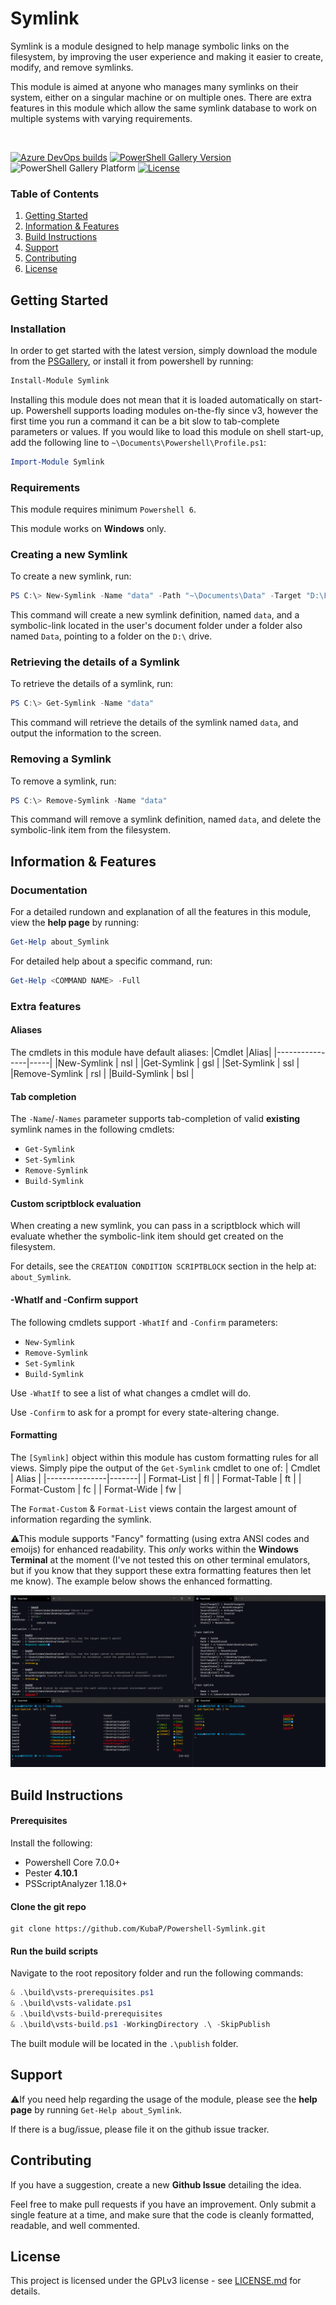 # Symlink
Symlink is a module designed to help manage symbolic links on the filesystem, by improving the user experience and making it easier to create, modify, and remove symlinks.

This module is aimed at anyone who manages many symlinks on their system, either on a singular machine or on multiple ones. There are extra features in this module which allow the same symlink database to work on multiple systems with varying requirements.

<br>

[![Azure DevOps builds](https://img.shields.io/azure-devops/build/kubap999/5cdef75c-a7db-45a8-883a-be12879edc97/13?label=latest&logo=azure-pipelines)](https://dev.azure.com/KubaP999/Symlink/_build?definitionId=13)
[![PowerShell Gallery Version](https://img.shields.io/powershellgallery/v/symlink?include_prereleases&logo=powershell&logoColor=white)](https://www.powershellgallery.com/packages/Symlink)
![PowerShell Gallery Platform](https://img.shields.io/powershellgallery/p/symlink?logo=windows&logoColor=white)
[![License](https://img.shields.io/badge/license-GPLv3-blue)](./LICENSE)

### Table of Contents
1. [Getting Started](#getting-started)
2. [Information & Features](#information--features)
3. [Build Instructions](#build-instructions)
4. [Support](#support)
5. [Contributing](#contributing)
6. [License](#license)

## Getting Started
### Installation
In order to get started with the latest version, simply download the module from the [PSGallery](https://www.powershellgallery.com/packages/Symlink), or install it from powershell by running:
```powershell
Install-Module Symlink
```
Installing this module does not mean that it is loaded automatically on start-up. Powershell supports loading modules on-the-fly since v3, however the first time you run a command it can be a bit slow to tab-complete parameters or values. If you would like to load this module on shell start-up, add the following line to `~\Documents\Powershell\Profile.ps1`:
```powershell
Import-Module Symlink
```

### Requirements
This module requires minimum `Powershell 6`.

This module works on **Windows** only.

### Creating a new Symlink
To create a new symlink, run:
```powershell
PS C:\> New-Symlink -Name "data" -Path "~\Documents\Data" -Target "D:\Files"
```
This command will create a new symlink definition, named `data`, and a
symbolic-link located in the user's document folder under a folder also
named `Data`, pointing to a folder on the `D:\` drive.

### Retrieving the details of a Symlink
To retrieve the details of a symlink, run:
```powershell
PS C:\> Get-Symlink -Name "data"
```
This command will retrieve the details of the symlink named `data`, and
output the information to the screen.

### Removing a Symlink
To remove a symlink, run:
```powershell
PS C:\> Remove-Symlink -Name "data"
```
This command will remove a symlink definition, named `data`, and delete the
symbolic-link item from the filesystem.

## Information & Features
### Documentation
For a detailed rundown and explanation of all the features in this module, view the **help page** by running:
```powershell
Get-Help about_Symlink
```
For detailed help about a specific command, run:
```powershell
Get-Help <COMMAND NAME> -Full
```

### Extra features
#### Aliases
The cmdlets in this module have default aliases:
|Cmdlet 	     |Alias|
|----------------|-----|
|New-Symlink     | nsl |
|Get-Symlink     | gsl |
|Set-Symlink     | ssl |
|Remove-Symlink  | rsl |
|Build-Symlink   | bsl |

#### Tab completion
The `-Name`/`-Names` parameter supports tab-completion of valid **existing** symlink names in the following cmdlets:
- `Get-Symlink`
- `Set-Symlink`
- `Remove-Symlink`
- `Build-Symlink`

#### Custom scriptblock evaluation
When creating a new symlink, you can pass in a scriptblock which will evaluate whether the symbolic-link item should get created on the filesystem.

For details, see the `CREATION CONDITION SCRIPTBLOCK` section in the help at: `about_Symlink`.

#### -WhatIf and -Confirm support
The following cmdlets support `-WhatIf` and `-Confirm` parameters:
- `New-Symlink`
- `Remove-Symlink`
- `Set-Symlink`
- `Build-Symlink`

Use `-WhatIf` to see a list of what changes a cmdlet will do.

Use `-Confirm` to ask for a prompt for every state-altering change.

#### Formatting
The `[Symlink]` object within this module has custom formatting rules for all views. Simply pipe the output of the `Get-Symlink` cmdlet to one of:
| Cmdlet        | Alias |
|---------------|-------|
| Format-List   |  fl   |
| Format-Table  |  ft   |
| Format-Custom |  fc   |
| Format-Wide   |  fw   |

The `Format-Custom` & `Format-List` views contain the largest amount of information regarding the symlink.

⚠This module supports "Fancy" formatting (using extra ANSI codes and emoijs) for enhanced readability. This *only* works within the **Windows Terminal** at the moment (I've not tested this on other terminal emulators, but if you know that they support these extra formatting features then let me know). The example below shows the enhanced formatting.

![Example](./example.png)

## Build Instructions
#### Prerequisites
Install the following:
- Powershell Core 7.0.0+
- Pester **4.10.1**
- PSScriptAnalyzer 1.18.0+

#### Clone the git repo
```
git clone https://github.com/KubaP/Powershell-Symlink.git
```

#### Run the build scripts
Navigate to the root repository folder and run the following commands:
```powershell
& .\build\vsts-prerequisites.ps1
& .\build\vsts-validate.ps1
& .\build\vsts-build-prerequisites
& .\build\vsts-build.ps1 -WorkingDirectory .\ -SkipPublish
```
The built module will be located in the `.\publish` folder.

## Support
⚠If you need help regarding the usage of the module, please see the **help page** by running `Get-Help about_Symlink`.

If there is a bug/issue, please file it on the github issue tracker.

## Contributing
If you have a suggestion, create a new **Github Issue** detailing the idea.

Feel free to make pull requests if you have an improvement. Only submit a single feature at a time, and make sure that the code is cleanly formatted, readable, and well commented.

## License 
This project is licensed under the GPLv3 license - see [LICENSE.md](./LICENSE) for details.
